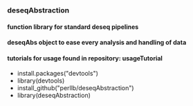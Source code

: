 ### deseqAbstraction
#### function library for standard deseq pipelines
#### deseqAbs object to ease every analysis and handling of data
#### tutorials for usage found in repository: usageTutorial
- install.packages("devtools")
- library(devtools)
- install_github("perllb/deseqAbstraction")
- library(deseqAbstraction)



